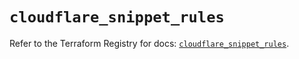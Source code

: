 # `cloudflare_snippet_rules`

Refer to the Terraform Registry for docs: [`cloudflare_snippet_rules`](https://registry.terraform.io/providers/cloudflare/cloudflare/5.7.0/docs/resources/snippet_rules).
